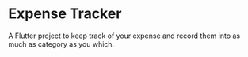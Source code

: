 # Expense Tracker

A Flutter project to keep track of your expense and record them into as much as category as you which.
